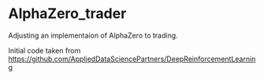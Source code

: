 # AlphaZero_trader
Adjusting an implementaion of AlphaZero to trading.


Initial code taken from https://github.com/AppliedDataSciencePartners/DeepReinforcementLearning 
